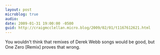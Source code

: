 ```yaml
---
layout: post
microblog: true
audio: 
date: 2009-01-31 19:00:00 -0500
guid: http://craigmcclellan.micro.blog/2009/02/01/t1167612621.html
---
```

You wouldn't think that remixes of Derek Webb songs would be good, but One Zero [Remix] proves that wrong.
